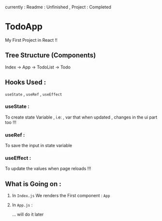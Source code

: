 currently : Readme : Unfinished , Project : Completed

# TodoApp 

My First Project in React !!

## Tree Structure (Components)

Index -> App -> TodoList -> Todo

## Hooks Used :

`useState` , `useRef` , `useEffect`

### useState :

To create state Variable , i.e: , var that when updated , changes in the ui part too !!!

### useRef :

To save the input in state variable 

### useEffect :

To update the values when page reloads !!!

## What is Going on :

1. In `Index.js` We renders the First component : `App`
2. In `App.js` : 
      
      
      ... will do it later   